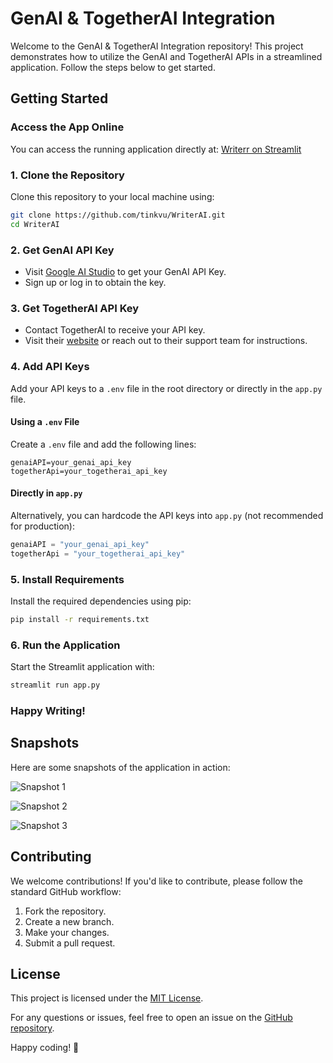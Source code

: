 # GenAI & TogetherAI Integration

Welcome to the GenAI & TogetherAI Integration repository! This project demonstrates how to utilize the GenAI and TogetherAI APIs in a streamlined application. Follow the steps below to get started.

## Getting Started

### Access the App Online
You can access the running application directly at:
[Writerr on Streamlit](https://writerr.streamlit.app/)

### 1. Clone the Repository
Clone this repository to your local machine using:
```bash
git clone https://github.com/tinkvu/WriterAI.git
cd WriterAI
```

### 2. Get GenAI API Key
- Visit [Google AI Studio](https://ai.google.com) to get your GenAI API Key.
- Sign up or log in to obtain the key.

### 3. Get TogetherAI API Key
- Contact TogetherAI to receive your API key.
- Visit their [website](https://together.ai) or reach out to their support team for instructions.

### 4. Add API Keys
Add your API keys to a `.env` file in the root directory or directly in the `app.py` file.

#### Using a `.env` File
Create a `.env` file and add the following lines:
```dotenv
genaiAPI=your_genai_api_key
togetherApi=your_togetherai_api_key
```

#### Directly in `app.py`
Alternatively, you can hardcode the API keys into `app.py` (not recommended for production):
```python
genaiAPI = "your_genai_api_key"
togetherApi = "your_togetherai_api_key"
```

### 5. Install Requirements
Install the required dependencies using pip:
```bash
pip install -r requirements.txt
```

### 6. Run the Application
Start the Streamlit application with:
```bash
streamlit run app.py
```

### Happy Writing!

## Snapshots

Here are some snapshots of the application in action:

![Snapshot 1](https://github.com/user-attachments/assets/d28811a3-16b1-4bd2-9083-77f0e9417d4c)

![Snapshot 2](https://github.com/user-attachments/assets/e13718e5-1393-4ea9-b9b4-4ce600e72995)

![Snapshot 3](https://github.com/user-attachments/assets/7a4c9889-4c93-4bd9-826f-16143507fcdf)

## Contributing

We welcome contributions! If you'd like to contribute, please follow the standard GitHub workflow:
1. Fork the repository.
2. Create a new branch.
3. Make your changes.
4. Submit a pull request.

## License

This project is licensed under the [MIT License](LICENSE).

For any questions or issues, feel free to open an issue on the [GitHub repository](https://github.com/your-username/your-repo-name/issues).

Happy coding! 🚀
